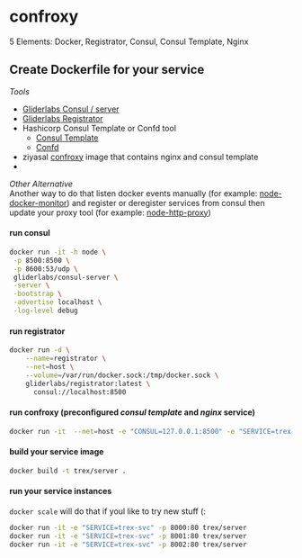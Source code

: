 # confroxy
5 Elements:  Docker, Registrator, Consul, Consul Template, Nginx

## Create Dockerfile for your service

*Tools*
 - [Gliderlabs Consul / server](https://github.com/gliderlabs/docker-consul)
 - [Gliderlabs Registrator](https://github.com/gliderlabs/registrator)
 - Hashicorp Consul Template or Confd tool
    - [Consul Template](https://github.com/hashicorp/consul-template)
    - [Confd](https://github.com/kelseyhightower/confd)
 - ziyasal [confroxy](https://github.com/ziyasal/confroxy) image that contains nginx and consul template 
 - 
 
_Other Alternative_  
Another way to do that listen docker events manually (for example: [node-docker-monitor](https://github.com/Beh01der/node-docker-monitor))
and register or deregister services from consul then update your proxy tool (for example: [node-http-proxy](https://github.com/nodejitsu/node-http-proxy))


#### run consul

```sh
docker run -it -h node \
 -p 8500:8500 \
 -p 8600:53/udp \
 gliderlabs/consul-server \
 -server \
 -bootstrap \
 -advertise localhost \
 -log-level debug
```

####  run registrator

```sh
docker run -d \
    --name=registrator \
    --net=host \
    --volume=/var/run/docker.sock:/tmp/docker.sock \
    gliderlabs/registrator:latest \
      consul://localhost:8500

```

####  run confroxy (preconfigured _consul template_ and _nginx_ service)

```sh
docker run -it  --net=host -e "CONSUL=127.0.0.1:8500" -e "SERVICE=trex-svc" -p 80:80 confroxy
```

####  build your service image

```sh
docker build -t trex/server .
```
####  run your service instances

`docker scale` will do that if youl like to try new stuff (:

```sh
docker run -it -e "SERVICE=trex-svc" -p 8000:80 trex/server
docker run -it -e "SERVICE=trex-svc" -p 8001:80 trex/server
docker run -it -e "SERVICE=trex-svc" -p 8002:80 trex/server
```
